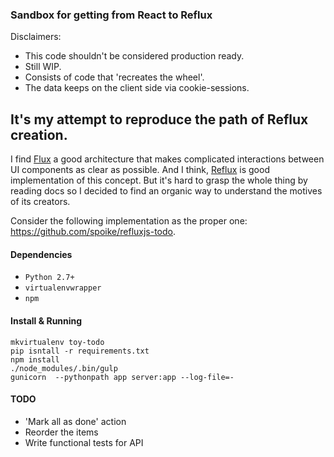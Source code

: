 ### Sandbox for getting from React to Reflux

Disclaimers:

- This code shouldn't be considered production ready.
- Still WIP.
- Consists of code that 'recreates the wheel'.
- The data keeps on the client side via cookie-sessions.

## It's my attempt to reproduce the path of Reflux creation.

I find [Flux](https://github.com/facebook/flux) a good architecture that
makes complicated interactions between UI components as clear as possible.
And I think, [Reflux](https://github.com/spoike/refluxjs) is good
implementation of this concept. But it's hard to grasp the whole thing by
reading docs so I decided to find an organic way to understand the motives
of its creators.

Consider the following implementation as the proper one: https://github.com/spoike/refluxjs-todo.

#### Dependencies

- `Python 2.7+`
- `virtualenvwrapper`
- `npm`

#### Install & Running

```
mkvirtualenv toy-todo
pip isntall -r requirements.txt
npm install
./node_modules/.bin/gulp
gunicorn  --pythonpath app server:app --log-file=-
```

#### TODO

- 'Mark all as done' action
- Reorder the items
- Write functional tests for API



